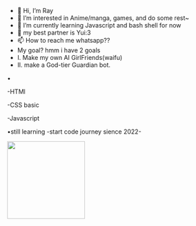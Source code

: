 - 👋 Hi, I’m Ray
- 👀 I’m interested in Anime/manga, games, and do some rest~
- 🌱 I’m currently learning Javascript and bash shell for now
- 💞️ my best partner is Yui:3
- 📫 How to reach me whatsapp??
- My goal? hmm i have 2 goals
-  I. Make my own AI GirlFriends(waifu)
-  II. make a God-tier Guardian bot.

<!---
NeedMeh/NeedMeh is a ✨ special ✨ repository because its `README.md` (this file) appears on your GitHub profile.
You can click the Preview link to take a look at your changes.
--->

•

-HTMl

-CSS basic

-Javascript

•still learning
-start code journey sience 2022-




<img height="180em" src="https://github-readme-stats.vercel.app/api?username=Ray&show_icons=true&hide_border=true&&count_private=true&include_all_commits=true" />
